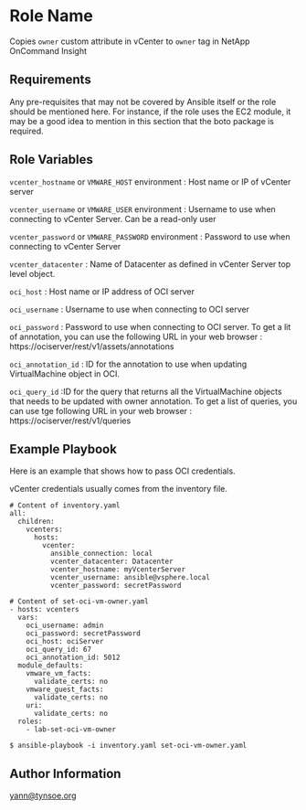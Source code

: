 Role Name
=========

Copies `owner` custom attribute in vCenter to `owner` tag in NetApp OnCommand Insight

Requirements
------------

Any pre-requisites that may not be covered by Ansible itself or the role should be mentioned here. For instance, if the role uses the EC2 module, it may be a good idea to mention in this section that the boto package is required.

Role Variables
--------------

`vcenter_hostname` or `VMWARE_HOST` environment : Host name or IP of vCenter server

`vcenter_username` or `VMWARE_USER` environment : Username to use when connecting to vCenter Server. Can be a read-only user

`vcenter_password` or `VMWARE_PASSWORD` environment : Password to use when connecting to vCenter Server

`vcenter_datacenter` : Name of Datacenter as defined in vCenter Server top level object.

`oci_host`  : Host name or IP address of OCI server

`oci_username` : Username to use when connecting to OCI server

`oci_password` : Password to use when connecting to OCI server. To get a lit of annotation, you can use the following URL in your web browser : https://ociserver/rest/v1/assets/annotations

`oci_annotation_id` : ID for the annotation to use when updating VirtualMachine object in OCI.

`oci_query_id` :ID for the query that returns all the VirtualMachine objects that needs to be updated with owner annotation. To get a list of queries, you can use tge following URL in your web browser : https://ociserver/rest/v1/queries


Example Playbook
----------------

Here is an example that shows how to pass OCI credentials.

vCenter credentials usually comes from the inventory file.



    # Content of inventory.yaml
    all:
      children:
        vcenters:
          hosts:
            vcenter:
              ansible_connection: local
              vcenter_datacenter: Datacenter
              vcenter_hostname: myVcenterServer
              vcenter_username: ansible@vsphere.local
              vcenter_password: secretPassword

    # Content of set-oci-vm-owner.yaml
    - hosts: vcenters
      vars:
        oci_username: admin
        oci_password: secretPassword
        oci_host: ociServer
        oci_query_id: 67
        oci_annotation_id: 5012
      module_defaults:
        vmware_vm_facts:
          validate_certs: no
        vmware_guest_facts:
          validate_certs: no
        uri:
          validate_certs: no
      roles:
        - lab-set-oci-vm-owner

    $ ansible-playbook -i inventory.yaml set-oci-vm-owner.yaml 



Author Information
------------------

yann@tynsoe.org